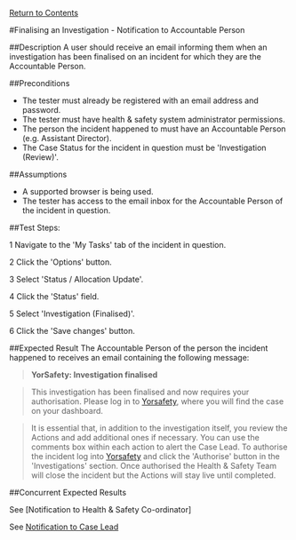 [Return to Contents](https://github.com/infojam-james/test-cases/blob/master/Contents.md)

#Finalising an Investigation - Notification to Accountable Person

##Description
A user should receive an email informing them when an investigation has been finalised on an incident for which they are the Accountable Person.

##Preconditions 
+ The tester must already be registered with an email address and password.
+ The tester must have health & safety system administrator permissions.
+ The person the incident happened to must have an Accountable Person (e.g. Assistant Director).
+ The Case Status for the incident in question must be 'Investigation (Review)'.

##Assumptions
+ A supported browser is being used.
+ The tester has access to the email inbox for the Accountable Person of the incident in question.

##Test Steps:

1 Navigate to the 'My Tasks' tab of the incident in question.

2 Click the 'Options' button.

3 Select 'Status / Allocation Update'.

4 Click the 'Status' field.

5 Select 'Investigation (Finalised)'.

6 Click the 'Save changes' button.

##Expected Result
The Accountable Person of the person the incident happened to receives an email containing the following message:

>**YorSafety: Investigation finalised**

>This investigation has been finalised and now requires your authorisation. Please log in to [Yorsafety](https://www.yorsafety.org.uk), where you will find the case on your dashboard. 

>It is essential that, in addition to the investigation itself, you review the Actions and add additional ones if necessary.  You can use the comments box within each action to alert the Case Lead.  To authorise the incident log into [Yorsafety](https://www.yorsafety.org.uk) and click the 'Authorise' button in the 'Investigations' section.   Once authorised the Health & Safety Team will close the incident but the Actions will stay live until completed.

##Concurrent Expected Results

See [Notification to Health & Safety Co-ordinator]

See [Notification to Case Lead](https://github.com/infojam-james/test-cases/blob/master/Investigations/Finalising-an-Investigation/investigations-11.md)
